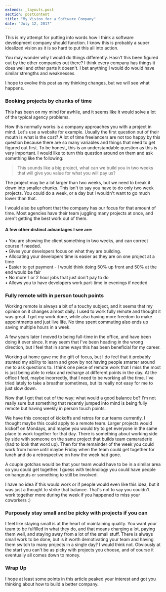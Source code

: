 ```yaml
---
extends: _layouts.post
section: postContent
title: "My Vision for a Software Company"
date: "July 12, 2017"
---
```


This is my attempt for putting into words how I think a software development company should function. I know this is probably a super idealized vision as it is so hard to put this all into action.

You may wonder why I would do things differently. Hasn't this been figured out by the other companies out there? I think every company has things it does well and other parts it doesn't. I bet anything I would do would have similar strengths and weaknesses.

I hope to evolve this post as my thinking changes, but we will see what happens.

### Booking projects by chunks of time
This has been on my mind for awhile, and it seems like it would solve a lot of the typical agency problems.

How this normally works is a company approaches you with a project in mind. Let's use a website for example. Usually the first question out of their mouth is what is the cost? A lot of time freelancers are not too happy by this question because there are so many variables and things that need to get figured out first. To be honest, this is an understandable question as this is very important. I would like to turn this question around on them and ask something like the following:

> This sounds like a big project, what can we build you in two weeks that will give you value for what you will pay us?

The project may be a lot larger than two weeks, but we need to break it down into smaller chunks. This isn't to say you have to do only two week projects. You could do a week, or a day but I wouldn't want to go much lower than that.

I would also be upfront that the company has our focus for that amount of time. Most agencies have their team juggling many projects at once, and aren't getting the best work out of them.

#### A few other distinct advantages I see are:

&bull; You are showing the client something in two weeks, and can correct course if needed.<br />
&bull; Gives your developers focus on what they are building.<br />
&bull; Allocating your developers time is easier as they are on one project at a time<br />
&bull; Easier to get payment - I would think doing 50% up front and 50% at the end would be fair<br />
&bull; No more 1 or 2 hour jobs that just don't pay to do<br />
&bull; Allows you to have developers work part-time in evenings if needed<br />

### Fully remote with in person touch points
Working remote is always a bit of a touchy subject, and it seems that my opinion on it changes almost daily. I used to work fully remote and thought it was great. I got my work done, while also having more freedom to make appointments and just live life. No time spent commuting also ends up saving multiple hours in a week.

A few years later I moved to being full-time in the office, and have been doing it ever since. It may seem that I've been heading in the wrong direction, but I feel that in some ways this has been beneficial for my career.

Working at home gave me the gift of focus, but I do feel that it probably stunted my ability to learn and grow by not having people smarter around me to ask questions to. I think one piece of remote work that I miss the most is just being able to relax and recharge at different points in the day. At the office I feel, maybe incorrectly, that I need to be working all the time. I've tried lately to take a breather sometimes, but its really not easy for me to just slow down.

Now that I got that out of the way; what would a good balance be? I'm not really sure but something that recently jumped into mind is being fully remote but having weekly in person touch points.

We have this concept of kickoffs and retros for our teams currently. I thought maybe this could apply to a remote team. Larger projects would kickoff on Mondays, and maybe you would try to get everyone in the same place to work together for that day. There is something about working side by side with someone on the same project that builds team camaraderie (had to look that word up). Then for the remainder of the week you could work from home until maybe Friday when the team could get together for lunch and do a retrospective on how the week had gone.

A couple gotchas would be that your team would have to be in a similar area so you could get together. I guess with technology you could have people on hangouts or something to still be involved.

I have no idea if this would work or if people would even like this idea, but it was just a thought to strike that balance. That's not to say you couldn't work together more during the week if you happened to miss your coworkers :)

### Purposely stay small and be picky with projects if you can
I feel like staying small is at the heart of maintaining quality. You want your team to be fulfilled in what they do, and that means charging a lot, paying them well, and staying away from a lot of the small stuff. There is always small work to be done, but is it worth demotivating your team and having them switch to many projects in a single day? I would think not. Obviously at the start you can't be as picky with projects you choose, and of course it eventually all comes down to money.

### Wrap Up
I hope at least some points in this article peaked your interest and got you thinking about how to build a better company.
